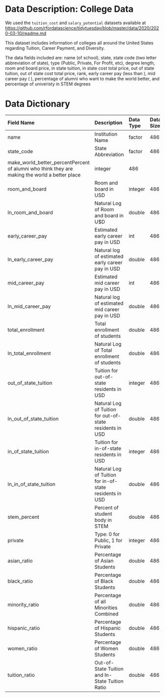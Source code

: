 # Data Description: College Data

We used the `tuition_cost` and `salary_potential` datasets available at 
https://github.com/rfordatascience/tidytuesday/blob/master/data/2020/2020-03-10/readme.md

This dataset includes information of colleges all around the United States regarding Tuition, Career Payment, and Diversity. 

The data fields included are: name (of school), state, state code (two letter abbreviation of state), type (Public, Private, For Profit, etc), degree length, room and board price, in state tuition, in state cost total price, out of state tuition, out of state cost total price, rank, early career pay (less than ), mid career pay ( ), percentage of alumni who want to make the world better, and percentage of univeristy in STEM degrees  

# Data Dictionary

|Field Name | Description | Data Type | Data Size|
|:----------|:---------------|:---------|:------------|
|name|Institution Name|factor|486|
|state_code|State Abbreviation|factor|486|
|make_world_better_percentPercent of alumni who think they are making the world a better place|integer|486|
|room_and_board|Room and board in USD|integer|486|
|ln_room_and_board|Natural Log of Room and board in U$D|double|486|
|early_career_pay|Estimated early career pay in USD|int|486|
|ln_early_career_pay|Natural log of estimated early career pay in USD|double|486|
|mid_career_pay|Estimated mid career pay in USD|int|486|
|ln_mid_career_pay|Natural log of estimated mid career pay in USD|double|486|
|total_enrollment|Total enrollment of students|double|486|
|ln_total_enrollment|Natural Log of Total enrollment of students|double|486|
|out_of_state_tuition|Tuition for out-of-state residents in USD|integer|486|
|ln_out_of_state_tuition|Natural Log of Tuition for out-of-state residents in USD|double|486|
|in_of_state_tuition|Tuition for in-of-state residents in USD|integer|486|
|ln_in_of_state_tuition|Natural Log of Tuition for in-of-state residents in USD|double|486|
|stem_percent|Percent of student body in STEM|double|486|
|private|Type: 0 for Public, 1 for Private|integer|486|
|asian_ratio|Percentage of Asian Students|double|486|
|black_ratio|Percentage of Black Students|double|486|
|minority_ratio|Percentage of all Minorities Combined|double|486|
|hispanic_ratio|Percentage of Hispanic Students|double|486|
|women_ratio|Percentage of Women Students|double|486|
|tuition_ratio|Out-of-State Tuition and In-State Tuition Ratio|double|486|
